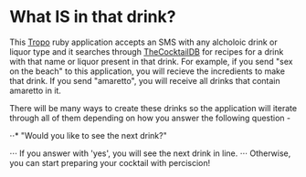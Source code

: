 # What IS in that drink?

This [Tropo](www.tropo.com) ruby application accepts an SMS with any alcholoic drink or liquor type and it searches through [TheCocktailDB](www.thecocktaildb.com/) for recipes for a drink with that name or liquor present in that drink. For example, if you send "sex on the beach" to this application, you will recieve the incredients to make that drink. If you send "amaretto", you will receive all drinks that contain amaretto in it.

There will be many ways to create these drinks so the application will iterate through all of them depending on how you answer the following question -

⋅⋅* "Would you like to see the next drink?"

⋅⋅⋅ If you answer with 'yes', you will see the next drink in line.
⋅⋅⋅ Otherwise, you can start preparing your cocktail with perciscion!
